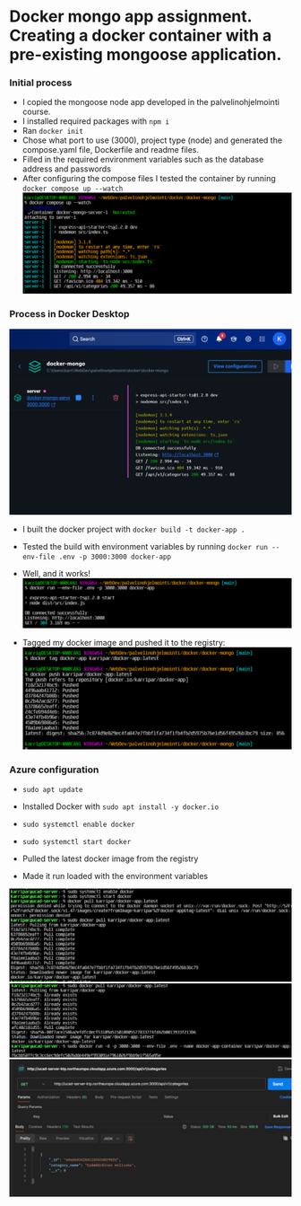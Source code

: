 # Docker mongo app assignment. Creating a docker container with a pre-existing mongoose application.

### Initial process

- I copied the mongoose node app developed in the palvelinohjelmointi course.
- I installed required packages with `npm i`
- Ran `docker init`
- Chose what port to use (3000), project type (node) and generated the compose.yaml file, Dockerfile and readme files.
- Filled in the required environment variables such as the database address and passwords
- After configuring the compose files I tested the container by running `docker compose up --watch`
![Docker compose](img/compose.png)

### Process in Docker Desktop
![Docker Desktop](img/docker-process.png)

- I built the docker project with `docker build -t docker-app .`
- Tested the build with environment variables by running `docker run --env-file .env -p 3000:3000 docker-app`
- Well, and it works!
![Docker build test](img/build-test.png)

- Tagged my docker image and pushed it to the registry:
![Docker registry](img/docker-tag.png)

### Azure configuration
- `sudo apt update`
- Installed Docker with `sudo apt install -y docker.io`
- `sudo systemctl enable docker`
- `sudo systemctl start docker`

- Pulled the latest docker image from the registry
- Made it run loaded with the environment variables

![Starting docker](img/docker-azure-init.png)
![Run the image](img/docker-azure-run.png)
![Postman response](img/postman-azure.png)
